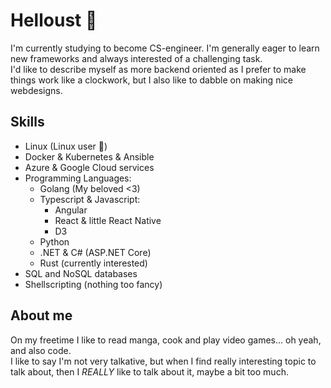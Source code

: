 # Helloust 👋

I'm currently studying to become CS-engineer. I'm generally eager to learn new frameworks and always interested of a challenging task. <br>
I'd like to describe myself as more backend oriented as I prefer to make things work like a clockwork, but I also like to dabble on making nice webdesigns.

## Skills

- Linux (Linux user 🐧)
- Docker & Kubernetes & Ansible
- Azure & Google Cloud services
- Programming Languages:
    - Golang (My beloved <3)
    - Typescript & Javascript:
        - Angular
        - React & little React Native
        - D3
    - Python
    - .NET & C# (ASP.NET Core)
    - Rust (currently interested)
- SQL and NoSQL databases
- Shellscripting (nothing too fancy)

## About me

On my freetime I like to read manga, cook and play video games... oh yeah, and also code. <br>
I like to say I'm not very talkative, but when I find really interesting topic to talk about, then I *REALLY* like to talk about it, maybe a bit too much.




<!--
**oksuriini/oksuriini** is a ✨ _special_ ✨ repository because its `README.md` (this file) appears on your GitHub profile.

Here are some ideas to get you started:

- 🔭 I’m currently working on ...
- 🌱 I’m currently learning ...
- 👯 I’m looking to collaborate on ...
- 🤔 I’m looking for help with ...
- 💬 Ask me about ...
- 📫 How to reach me: ...
- 😄 Pronouns: ...
- ⚡ Fun fact: ...
-->
